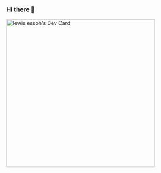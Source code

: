 ### Hi there 👋

<!--
**essohlewis/essohlewis** is a ✨ _special_ ✨ repository because its `README.md` (this file) appears on your GitHub profile.

Here are some ideas to get you started:

- 🔭 I’m currently working on ...
- 🌱 I’m currently learning ...
- 👯 I’m looking to collaborate on ...
- 🤔 I’m looking for help with ...
- 💬 Ask me about ...
- 📫 How to reach me: ...
- 😄 Pronouns: ...
- ⚡ Fun fact: ...
-->
<a href="https://app.daily.dev/essohlewis"><img src="https://api.daily.dev/devcards/148fef15319845959a2e3be926e06ec8.png?r=vzc" width="400" alt="lewis essoh's Dev Card"/></a>
